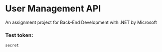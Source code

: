 # User Management API
An assignment project for Back-End Development with .NET by Microsoft

### Test token:
`secret`